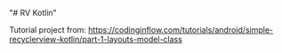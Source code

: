 "# RV Kotlin" 

Tutorial project from: https://codinginflow.com/tutorials/android/simple-recyclerview-kotlin/part-1-layouts-model-class